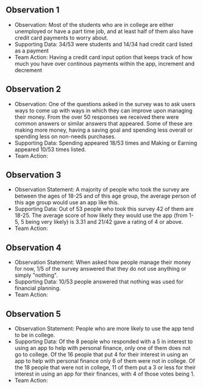 ## Observation 1
* Observation: Most of the students who are in college are either unemployed or have a part time job, and at least half of them also have credit card payments to worry about.
* Supporting Data: 34/53 were students and 14/34 had credit card listed as a payment  
* Team Action: Having a credit card input option that keeps track of how much you have over continous payments within the app, increment and decrement 

## Observation 2
* Observation: One of the questions asked in the survey was to ask users ways to come up with ways in which they can improve upon managing their money. From the over 50 responses we received there were common answers or similar answers that appeared. Some of these are making more money, having a saving goal and spending less overall or spending less on non-needs purchases.  
* Supporting Data: Spending appeared 18/53 times and Making or Earning appeared 10/53 times listed. 
* Team Action:

## Observation 3
* Observation Statement: A majority of people who took the survey are between the ages of
18-25 and of this age group, the average person of this age group would use an app like this.
* Supporting Data: Out of 53 people who took this survey 42 of them are 18-25. The average score of how likely they would use the app (from 1-5, 5 being very likely) is 3.31 and 21/42 gave a rating of 4 or above.
* Team Action: 

## Observation 4
* Observation Statement: When asked how people manage their money for now, 1/5 of the survey answered that they do not use anything or simply "nothing".
* Supporting Data: 10/53 people answered that nothing was used for financial planning.
* Team Action: 

## Observation 5
* Observation Statement: People who are more likely to use the app tend to be in college.
* Supporting Data: Of the 8 people who responded with a 5 in interest to using an app to help with personal finance, only one of them does not go to college. Of the 16 people that put 4 for their interest in using an app to help with personal finance only 6 of them were not in college. Of the 18 people that were not in college, 11 of them put a 3 or less for their interest in using an app for their finances, with 4 of those votes being 1.
* Team Action: 
